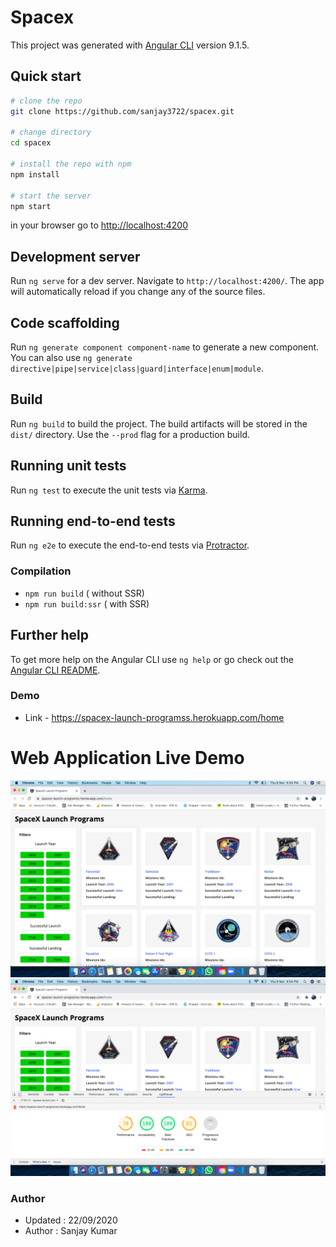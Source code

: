 # Spacex

This project was generated with [Angular CLI](https://github.com/angular/angular-cli) version 9.1.5.

## Quick start

```bash
# clone the repo
git clone https://github.com/sanjay3722/spacex.git

# change directory
cd spacex

# install the repo with npm
npm install

# start the server
npm start

```

in your browser go to [http://localhost:4200](http://localhost:4200)

## Development server

Run `ng serve` for a dev server. Navigate to `http://localhost:4200/`. The app will automatically reload if you change any of the source files.

## Code scaffolding

Run `ng generate component component-name` to generate a new component. You can also use `ng generate directive|pipe|service|class|guard|interface|enum|module`.

## Build

Run `ng build` to build the project. The build artifacts will be stored in the `dist/` directory. Use the `--prod` flag for a production build.

## Running unit tests

Run `ng test` to execute the unit tests via [Karma](https://karma-runner.github.io).

## Running end-to-end tests

Run `ng e2e` to execute the end-to-end tests via [Protractor](http://www.protractortest.org/).

### Compilation

- `npm run build` ( without SSR)
- `npm run build:ssr` ( with SSR)

## Further help

To get more help on the Angular CLI use `ng help` or go check out the [Angular CLI README](https://github.com/angular/angular-cli/blob/master/README.md).

### Demo

- Link - https://spacex-launch-programss.herokuapp.com/home

# Web Application Live Demo

<a href="https://spacex-launch-programss.herokuapp.com/home" target="_blank">
  <img src="https://github.com/sanjay3722/spacex/blob/main/spacex.png?raw=true" alt="spacex launch programs"/>
  <img src="https://github.com/sanjay3722/spacex/blob/main/spacex_1.png?raw=true" alt="spacex launch programs"/>
</a>
  
### Author
* Updated : 22/09/2020
* Author  : Sanjay Kumar
